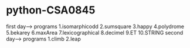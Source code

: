 # python-CSA0845
first day-->
programs
1.isomarphicodd
2.sumsquare
3.happy
4.polydrome
5.bekarey
6.maxArea
7.lexicographical
8.decimel
9.ET
10.STRING
second day-->
programs
1.climb
2.leap
